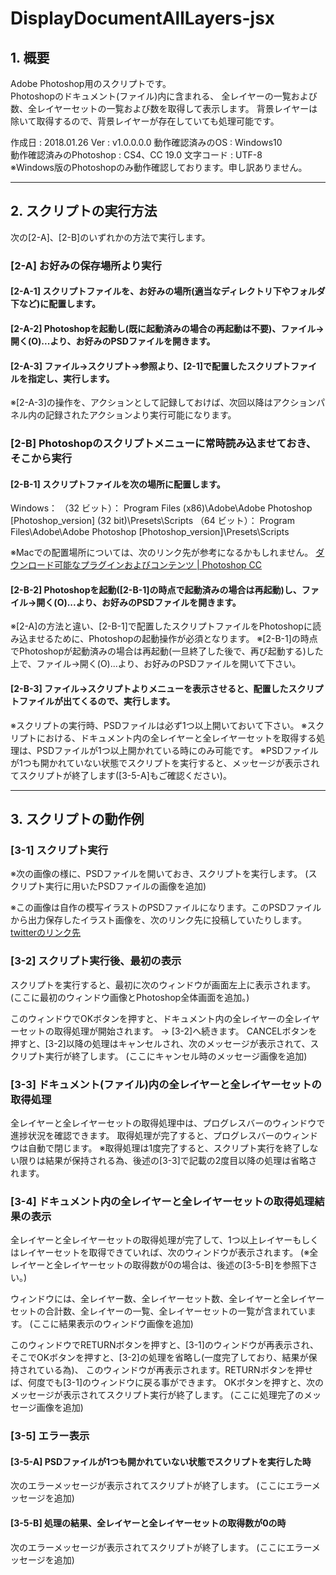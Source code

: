 # DisplayDocumentAllLayers-jsx  

## 1. 概要  
Adobe Photoshop用のスクリプトです。  
Photoshopのドキュメント(ファイル)内に含まれる、
全レイヤーの一覧および数、全レイヤーセットの一覧および数を取得して表示します。
背景レイヤーは除いて取得するので、背景レイヤーが存在していても処理可能です。

作成日 : 2018.01.26
Ver : v1.0.0.0.0 
動作確認済みのOS : Windows10  
動作確認済みのPhotoshop : CS4、CC 19.0
文字コード : UTF-8  
※Windows版のPhotoshopのみ動作確認しております。申し訳ありません。

- - -

## 2. スクリプトの実行方法  
次の[2-A]、[2-B]のいずれかの方法で実行します。

### [2-A] お好みの保存場所より実行

#### [2-A-1] スクリプトファイルを、お好みの場所(適当なディレクトリ下やフォルダ下など)に配置します。  

#### [2-A-2] Photoshopを起動し(既に起動済みの場合の再起動は不要)、ファイル→開く(O)...より、お好みのPSDファイルを開きます。  

#### [2-A-3] ファイル→スクリプト→参照より、[2-1]で配置したスクリプトファイルを指定し、実行します。  
※[2-A-3]の操作を、アクションとして記録しておけば、次回以降はアクションパネル内の記録されたアクションより実行可能になります。

### [2-B] Photoshopのスクリプトメニューに常時読み込ませておき、そこから実行

#### [2-B-1] スクリプトファイルを次の場所に配置します。  
Windows：
（32 ビット）： Program Files (x86)\Adobe\Adobe Photoshop [Photoshop_version] (32 bit)\Presets\Scripts
（64 ビット）： Program Files\Adobe\Adobe Photoshop [Photoshop_version]\Presets\Scripts

※Macでの配置場所については、次のリンク先が参考になるかもしれません。
[ダウンロード可能なプラグインおよびコンテンツ | Photoshop CC](https://helpx.adobe.com/jp/photoshop/kb/downloadable-plugins-and-content.html# "Adobe")  

#### [2-B-2] Photoshopを起動([2-B-1]の時点で起動済みの場合は再起動)し、ファイル→開く(O)...より、お好みのPSDファイルを開きます。  
※[2-A]の方法と違い、[2-B-1]で配置したスクリプトファイルをPhotoshopに読み込ませるために、Photoshopの起動操作が必須となります。
※[2-B-1]の時点でPhotoshopが起動済みの場合は再起動(一旦終了した後で、再び起動する)した上で、ファイル→開く(O)...より、お好みのPSDファイルを開いて下さい。

#### [2-B-3] ファイル→スクリプトよりメニューを表示させると、配置したスクリプトファイルが出てくるので、実行します。  

※スクリプトの実行時、PSDファイルは必ず1つ以上開いておいて下さい。
※スクリプトにおける、ドキュメント内の全レイヤーと全レイヤーセットを取得する処理は、PSDファイルが1つ以上開かれている時にのみ可能です。
※PSDファイルが1つも開かれていない状態でスクリプトを実行すると、メッセージが表示されてスクリプトが終了します([3-5-A]もご確認ください)。

- - -

## 3. スクリプトの動作例
### [3-1] スクリプト実行
※次の画像の様に、PSDファイルを開いておき、スクリプトを実行します。
(スクリプト実行に用いたPSDファイルの画像を追加)

※この画像は自作の模写イラストのPSDファイルになります。このPSDファイルから出力保存したイラスト画像を、次のリンク先に投稿していたりします。
[twitterのリンク先](https://twitter.com/KohFlag/status/928910956926615552 "Twitter")  

### [3-2] スクリプト実行後、最初の表示  
スクリプトを実行すると、最初に次のウィンドウが画面左上に表示されます。  
(ここに最初のウィンドウ画像とPhotoshop全体画面を追加。)

このウィンドウでOKボタンを押すと、ドキュメント内の全レイヤーの全レイヤーセットの取得処理が開始されます。 → [3-2]へ続きます。
CANCELボタンを押すと、[3-2]以降の処理はキャンセルされ、次のメッセージが表示されて、スクリプト実行が終了します。
(ここにキャンセル時のメッセージ画像を追加)

### [3-3] ドキュメント(ファイル)内の全レイヤーと全レイヤーセットの取得処理  
全レイヤーと全レイヤーセットの取得処理中は、プログレスバーのウィンドウで進捗状況を確認できます。
取得処理が完了すると、プログレスバーのウィンドウは自動で閉じます。
※取得処理は1度完了すると、スクリプト実行を終了しない限りは結果が保持される為、後述の[3-3]で記載の2度目以降の処理は省略されます。

### [3-4] ドキュメント内の全レイヤーと全レイヤーセットの取得処理結果の表示  
全レイヤーと全レイヤーセットの取得処理が完了して、1つ以上レイヤーもしくはレイヤーセットを取得できていれば、次のウィンドウが表示されます。
(※全レイヤーと全レイヤーセットの取得数が0の場合は、後述の[3-5-B]を参照下さい。)

ウィンドウには、全レイヤー数、全レイヤーセット数、全レイヤーと全レイヤーセットの合計数、全レイヤーの一覧、全レイヤーセットの一覧が含まれています。
(ここに結果表示のウィンドウ画像を追加)


このウィンドウでRETURNボタンを押すと、[3-1]のウィンドウが再表示され、そこでOKボタンを押すと、[3-2]の処理を省略し(一度完了しており、結果が保持されている為)、
このウィンドウが再表示されます。RETURNボタンを押せば、何度でも[3-1]のウィンドウに戻る事ができます。
OKボタンを押すと、次のメッセージが表示されてスクリプト実行が終了します。
(ここに処理完了のメッセージ画像を追加)

### [3-5] エラー表示  
#### [3-5-A] PSDファイルが1つも開かれていない状態でスクリプトを実行した時
次のエラーメッセージが表示されてスクリプトが終了します。
(ここにエラーメッセージを追加)

#### [3-5-B] 処理の結果、全レイヤーと全レイヤーセットの取得数が0の時
次のエラーメッセージが表示されてスクリプトが終了します。
(ここにエラーメッセージを追加)
